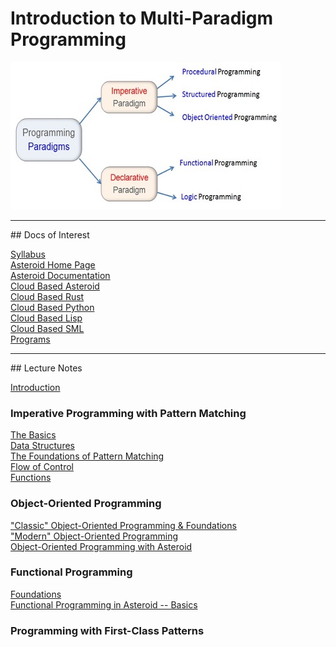# Introduction to Multi-Paradigm Programming

![paradigms](paradigms.jpg)

<hr>
## Docs of Interest

[Syllabus](docs/syllabus.pdf)<br>
[Asteroid Home Page](https://asteroid-lang.org)<br>
[Asteroid Documentation](https://asteroid-lang.readthedocs.io/en/latest)<br>
[Cloud Based Asteroid](https://replit.com/@lutzhamel/csc493-asteroid#README.md)<br>
[Cloud Based Rust](https://replit.com/@lutzhamel/csc493-rust)<br>
[Cloud Based Python](https://replit.com/@lutzhamel/csc493-python)<br>
[Cloud Based Lisp](https://replit.com/@lutzhamel/csc493-lisp)<br>
[Cloud Based SML](https://replit.com/@lutzhamel/csc493-sml)<br>
[Programs](https://github.com/lutzhamel/CSC493/tree/main/programs)<br>

<hr>
## Lecture Notes

[Introduction](notes/csc493-ln001.pdf)<br>

### Imperative Programming with Pattern Matching

[The Basics](notes/csc493-ln002.pdf)<br>
[Data Structures](notes/csc493-ln003.pdf)<br>
[The Foundations of Pattern Matching](notes/csc493-ln004.pdf)<br>
[Flow of Control](notes/csc493-ln005.pdf)<br>
[Functions](notes/csc493-ln006.pdf)<br>

### Object-Oriented Programming

["Classic" Object-Oriented Programming & Foundations](notes/csc493-ln007.pdf)<br>
["Modern" Object-Oriented Programming](notes/csc493-ln008.pdf)<br>
[Object-Oriented Programming with Asteroid](notes/csc493-ln009.pdf)<br>

### Functional Programming

[Foundations](notes/csc493-ln010.pdf)<br>
[Functional Programming in Asteroid -- Basics](notes/csc493-ln011.pdf)<br>

### Programming with First-Class Patterns





